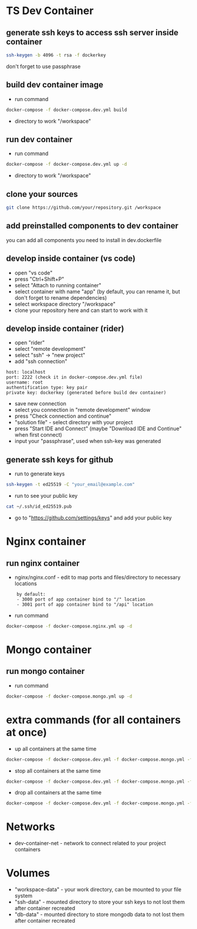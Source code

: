 # TS Dev Container

## generate ssh keys to access ssh server inside container
```sh
ssh-keygen -b 4096 -t rsa -f dockerkey
```
don't forget to use passphrase

## build dev container image
- run command 
```sh
docker-compose -f docker-compose.dev.yml build
```
- directory to work "/workspace"

## run dev container
- run command
```sh 
docker-compose -f docker-compose.dev.yml up -d
```
- directory to work "/workspace"

## clone your sources
```sh
git clone https://github.com/your/repository.git /workspace
```

## add preinstalled components to dev container
you can add all components you need to install in dev.dockerfile

## develop inside container (vs code)
- open "vs code"
- press "Ctrl+Shift+P"
- select "Attach to running container"
- select container with name "app" (by default, you can rename it, but don't forget to rename dependencies)
- select workspace directory "/workspace"
- clone your repository here and can start to work with it

## develop inside container (rider)
- open "rider"
- select "remote development"
- select "ssh" -> "new project"
- add "ssh connection" 
```
host: localhost
port: 2222 (check it in docker-compose.dev.yml file)
username: root
authentification type: key pair
private key: dockerkey (generated before build dev container)
```
- save new connection
- select you connection in "remote development" window
- press "Check connection and continue"
- "solution file" - select directory with your project
- press "Start IDE and Connect" (maybe "Download IDE and Continue" when first connect)
- input your "passphrase", used when ssh-key was generated

## generate ssh keys for github
- run to generate keys
```sh
ssh-keygen -t ed25519 -C "your_email@example.com"
```
- run to see your public key 
```sh
cat ~/.ssh/id_ed25519.pub
```
- go to "https://github.com/settings/keys" and add your public key

# Nginx container

## run nginx container
- nginx/nginx.conf - edit to map ports and files/directory to necessary locations
```
    by default:
    - 3000 port of app container bind to "/" location
    - 3001 port of app container bind to "/api" location
```
- run command
```sh
docker-compose -f docker-compose.nginx.yml up -d
```

# Mongo container

## run mongo container
- run command 
```sh 
docker-compose -f docker-compose.mongo.yml up -d
```

# extra commands (for all containers at once)
- up all containers at the same time
```sh
docker-compose -f docker-compose.dev.yml -f docker-compose.mongo.yml -f docker-compose.nginx.yml up -d
```
- stop all containers at the same time 
```sh
docker-compose -f docker-compose.dev.yml -f docker-compose.mongo.yml -f docker-compose.nginx.yml stop
```
- drop all containers at the same time 
```sh
docker-compose -f docker-compose.dev.yml -f docker-compose.mongo.yml -f docker-compose.nginx.yml down
```


# Networks
- dev-container-net - network to connect related to your project containers

# Volumes
- "workspace-data" - your work directory, can be mounted to your file system
- "ssh-data" - mounted directory to store your ssh keys to not lost them after container recreated
- "db-data" - mounted directory to store mongodb data to not lost them after container recreated
